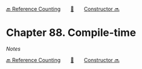 [🔙 Reference Counting][previous-chapter]&nbsp;&nbsp;&nbsp;&nbsp;&nbsp;&nbsp;&nbsp;[🏡][readme]&nbsp;&nbsp;&nbsp;&nbsp;&nbsp;&nbsp;&nbsp;[Constructor 🔜][upcoming-chapter]

# Chapter 88. Compile-time

_Notes_

[🔙 Reference Counting][previous-chapter]&nbsp;&nbsp;&nbsp;&nbsp;&nbsp;&nbsp;&nbsp;[🏡][readme]&nbsp;&nbsp;&nbsp;&nbsp;&nbsp;&nbsp;&nbsp;[Constructor 🔜][upcoming-chapter]

[readme]: README.md
[previous-chapter]: ch087-reference-counting.md
[upcoming-chapter]: ch089-constructor.md